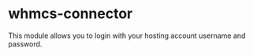 # whmcs-connector

This module allows you to login with your hosting account username and password.
